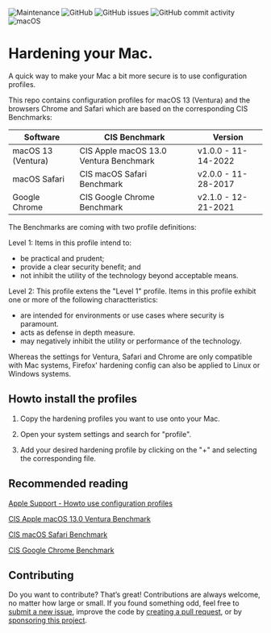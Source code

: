 ![Maintenance](https://img.shields.io/maintenance/yes/2023?style=flat-square)
![GitHub](https://img.shields.io/github/license/cypr0/mac-hardening?style=flat-square)
![GitHub issues](https://img.shields.io/github/issues/cypr0/mac-hardening?style=flat-square)
![GitHub commit activity](https://img.shields.io/github/commit-activity/m/cypr0/mac-hardening?style=flat-square)
![macOS](https://svgshare.com/i/ZjP.svg)

# Hardening your Mac.

A quick way to make your Mac a bit more secure is to use configuration profiles.

This repo contains configuration profiles for macOS 13 (Ventura) and the browsers Chrome and Safari which are based on the corresponding CIS Benchmarks:

| Software            | CIS Benchmark                           | Version             |
| ------------------- | --------------------------------------- | ------------------- |
| macOS 13 (Ventura)  | CIS Apple macOS 13.0 Ventura Benchmark  | v1.0.0 - 11-14-2022 |
| macOS Safari        | CIS macOS Safari Benchmark              | v2.0.0 - 11-28-2017 |
| Google Chrome       | CIS Google Chrome Benchmark             | v2.1.0 - 12-21-2021 |

The Benchmarks are coming with two profile definitions:

Level 1: Items in this profile intend to:

* be practical and prudent;
* provide a clear security benefit; and
* not inhibit the utility of the technology beyond acceptable means.

Level 2: This profile extens the "Level 1" profile. Items in this profile exhibit one or more of the following charactteristics:

* are intended for environments or use cases where security is paramount.
* acts as defense in depth measure.
* may negatively inhibit the utility or performance of the technology.

Whereas the settings for Ventura, Safari and Chrome are only compatible with Mac systems, Firefox' hardening config can also be applied to Linux or Windows systems.

## Howto install the profiles

1. Copy the hardening profiles you want to use onto your Mac.

2. Open your system settings and search for "profile".

3. Add your desired hardening profile by clicking on the "+" and selecting the corresponding file.

## Recommended reading

[Apple Support - Howto use configuration profiles](https://support.apple.com/en-us/guide/mac-help/mh35561/mac)

[CIS Apple macOS 13.0 Ventura Benchmark](https://www.cisecurity.org/cis-benchmarks#:~:text=Apple-,macOS,-DOWNLOAD%20THE%20BENCHMARK)

[CIS macOS Safari Benchmark](https://www.cisecurity.org/cis-benchmarks#:~:text=Safari-,Browser,-DOWNLOAD%20THE%20BENCHMARK)

[CIS Google Chrome Benchmark](https://www.cisecurity.org/cis-benchmarks#:~:text=Google-,Chrome,-DOWNLOAD%20THE%20BENCHMARK)

## Contributing

Do you want to contribute? That’s great! Contributions are always welcome, no matter how large or small. If you found something odd, feel free to [submit a new issue](https://github.com/cypr0/mac-hardening/issues/), improve the code by [creating a pull request](https://github.com/cypr0/mac-hardening/pulls/), or by [sponsoring this project](https://github.com/sponsors/cypr0/).
